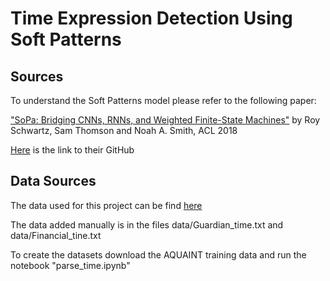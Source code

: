 <h1>Time Expression Detection Using Soft Patterns</h1>
  <h2>Sources</h2>
    <p> To understand the Soft Patterns model please refer to the following paper:</p>
    <p><a href="https://arxiv.org/abs/1805.06061">"SoPa: Bridging CNNs, RNNs, and Weighted Finite-State Machines"</a> by Roy    Schwartz, Sam Thomson and Noah A. Smith, ACL 2018 </p>
    <p><a href="https://github.com/Noahs-ARK/soft_patterns">Here<a> is the link to their GitHub<p>

  <h2>Data Sources</h2>
    <p>The data used for this project can be find <a href="https://www.cs.york.ac.uk/semeval-2013/task1/index.php%3Fid=data.html ">here</a>
    <p>The data added manually is in the files data/Guardian_time.txt and data/Financial_tine.txt</p>
    <p>To create the datasets download the AQUAINT training data and run the notebook "parse_time.ipynb"</p>
